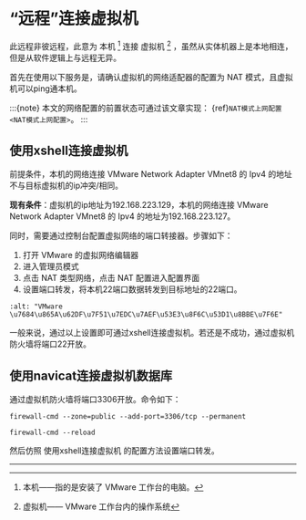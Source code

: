 # “远程”连接虚拟机

此远程非彼远程，此意为 本机 [^id4] 连接 虚拟机 [^id5] ，虽然从实体机器上是本地相连，但是从软件逻辑上与远程无异。

首先在使用以下服务是，请确认虚拟机的网络适配器的配置为 NAT 模式，且虚拟机可以ping通本机。

:::{note}
本文的网络配置的前置状态可通过该文章实现： {ref}`NAT模式上网配置 <NAT模式上网配置>`。
:::

## 使用xshell连接虚拟机

前提条件，本机的网络连接 VMware Network Adapter VMnet8 的 Ipv4 的地址不与目标虚拟机的ip冲突/相同。

**现有条件**：虚拟机的ip地址为192.168.223.129，本机的网络连接 VMware Network Adapter VMnet8 的 Ipv4 的地址为192.168.223.127。

同时，需要通过控制台配置虚拟网络的端口转接器。步骤如下：

1. 打开 VMware 的虚拟网络编辑器
2. 进入管理员模式
3. 点击 NAT 类型网络，点击 NAT 配置进入配置界面
4. 设置端口转发，将本机22端口数据转发到目标地址的22端口。

```{image} ../../../img/linux/question/nat_connect.png
:alt: "VMware \u7684\u865A\u62DF\u7F51\u7EDC\u7AEF\u53E3\u8F6C\u53D1\u8BBE\u7F6E"
```

一般来说，通过以上设置即可通过xshell连接虚拟机。若还是不成功，通过虚拟机防火墙将端口22开放。

## 使用navicat连接虚拟机数据库

通过虚拟机防火墙将端口3306开放。命令如下：

`firewall-cmd --zone=public --add-port=3306/tcp --permanent`

`firewall-cmd --reload`

然后仿照 使用xshell连接虚拟机 的配置方法设置端口转发。

______________________________________________________________________

[^id4]: 本机——指的是安装了 VMware 工作台的电脑。

[^id5]: 虚拟机—— VMware 工作台内的操作系统
